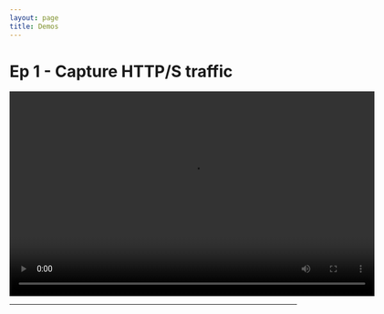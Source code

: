 ```yaml
---
layout: page
title: Demos
---
```


# Ep 1 - Capture HTTP/S traffic
<p align="center">
  <video src="{{ site.baseurl }}/public/demos/Ep1_-_Capture_https_traffic.webm" controls style="width:640px;height:360px;">
  </video>
</p>

-----
